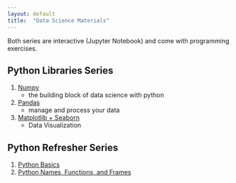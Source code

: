 ```yaml
---
layout: default
title:  "Data Science Materials"
---
```

Both series are interactive (Jupyter Notebook) and come with programming exercises.

## Python Libraries Series
1. [Numpy](/numpy)
	- the building block of data science with python
2. [Pandas](/pandas)
	- manage and process your data
3. [Matplotlib + Seaborn](/matplotlib)
	- Data Visualization

## Python Refresher Series
1. [Python Basics](/python)
2. [Python Names, Functions, and Frames](/python2)